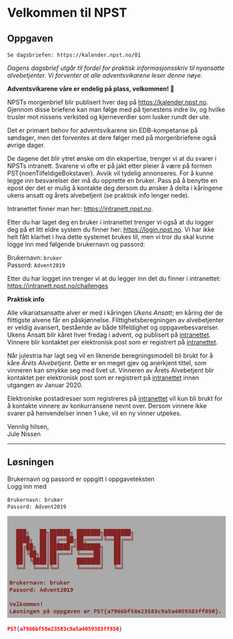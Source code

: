 # Velkommen til NPST

## Oppgaven

    Se dagsbriefen: https://kalender.npst.no/01

<p><em>Dagens dagsbrief utgår til fordel for praktisk informasjonsskriv til nyansatte alvebetjenter. Vi forventer at alle adventsvikarene leser denne nøye.</em></p><p><strong>Adventsvikarene våre er endelig på plass, velkommen! 🎅</strong></p><p>NPSTs morgenbrief blir publisert hver dag på <a href=\"https://kalender.npst.no\">https://kalender.npst.no</a>. Gjennom disse briefene kan man følge med på tjenestens indre liv, og hvilke trusler mot nissens verksted og kjerneverdier som lusker rundt der ute.</p><p>Det er primært behov for adventsvikarene sin EDB-kompetanse på søndager, men det forventes at dere følger med på morgenbriefene også øvrige dager.</p><p>De dagene det blir ytret ønske om din ekspertise, trenger vi at du svarer i NPSTs intranett. Svarene vi ofte er på jakt etter pleier å være på formen PST{noenTilfeldigeBokstaver}. Avvik vil tydelig annonseres. For å kunne legge inn besvarelser der må du opprette en bruker. Pass på å benytte en epost der det er mulig å kontakte deg dersom du ønsker å delta i kåringene ukens ansatt og årets alvebetjent (se praktisk info lenger nede).</p><p>Intranettet finner man her: <a href=\"https://intranett.npst.no\">https://intranett.npst.no</a>.</p><p>Etter du har laget deg en bruker i intranettet trenger vi også at du logger deg på et litt eldre system du finner her: <a href=\"https://login.npst.no\">https://login.npst.no</a>. Vi har ikke helt fått klarhet i hva dette systemet brukes til, men vi tror du skal kunne logge inn med følgende brukernavn og passord:</p><p>Brukernavn: <code>bruker</code><br>Passord: <code>Advent2019</code></p><p>Etter du har logget inn trenger vi at du legger inn det du finner i intranettet: <a href=\"https://intranett.npst.no/challenges\">https://intranett.npst.no/challenges</a></p><p><strong>Praktisk info</strong></p><p>Alle vikariatsansatte alver er med i kåringen <em>Ukens Ansatt</em>; en kåring der de flittigste alvene får en påskjønnelse. Flittighetsberegningen av alvebetjenter er veldig avansert, bestående av både tilfeldighet og oppgavebesvarelser. Ukens Ansatt blir kåret hver fredag i advent, og publisert på <a href=\"https://intranett.npst.no\">intranettet</a>. Vinnere blir kontaktet per elektronisk post som er registrert på <a href=\"https://intranett.npst.no\">intranettet</a>.</p><p>Når julestria har lagt seg vil en liknende beregningsmodell bli brukt for å kåre <em>Årets Alvebetjent</em>. Dette er en meget gjev og anerkjent tittel, som vinneren kan smykke seg med livet ut. Vinneren av Årets Alvebetjent blir kontaktet per elektronisk post som er registrert på <a href=\"https://intranett.npst.no\">intranettet</a> innen utgangen av Januar 2020.</p><p>Elektroniske postadresser som registreres på <a href=\"https://intranett.npst.no\">intranettet</a> vil kun bli brukt for å kontakte vinnere av konkurransene nevnt over. Dersom vinnere ikke svarer på henvendelser innen 1 uke, vil en ny vinner utpekes.</p><p>Vennlig hilsen,<br>Jule Nissen</p>

---

## Løsningen

Brukernavn og passord er oppgitt i oppgaveteksten  
Logg inn med

```text
Brukernavn: bruker
Passord: Advent2019
```

![screenshot](./assets/screen1.png)

```json
PST{a7966bf58e23583c9a5a4059383ff850}
```

